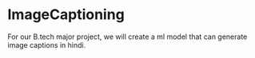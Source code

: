 # ImageCaptioning
 For our B.tech major project, we will create a ml model that can generate image captions in hindi.
